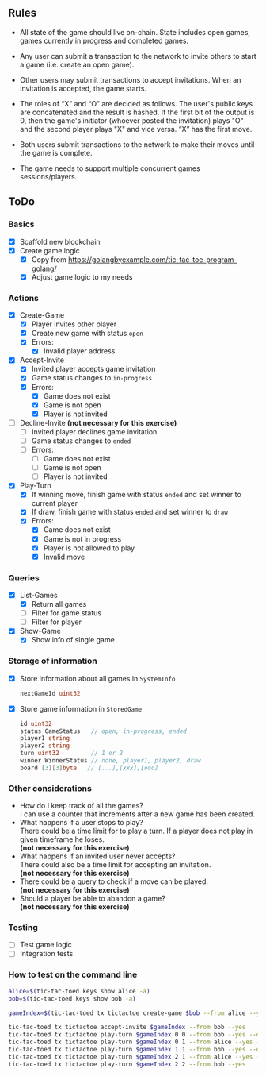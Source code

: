 ## Rules
* All state of the game should live on-chain. State includes open games, games currently in progress and completed games.

* Any user can submit a transaction to the network to invite others to start a game (i.e. create an open game).

* Other users may submit transactions to accept invitations. When an invitation is accepted, the game starts.

* The roles of “X” and “O” are decided as follows. The user's public keys are concatenated and the result is hashed. If the first bit of the output is 0, then the game's initiator (whoever posted the invitation) plays "O" and the second player plays "X" and vice versa. “X” has the first move.

* Both users submit transactions to the network to make their moves until the game is complete.

* The game needs to support multiple concurrent games sessions/players.

## ToDo

### Basics
- [x] Scaffold new blockchain
- [x] Create game logic
  - [x] Copy from https://golangbyexample.com/tic-tac-toe-program-golang/
  - [x] Adjust game logic to my needs

### Actions
- [x] Create-Game
  - [x] Player invites other player
  - [x] Create new game with status `open`
  - [x] Errors: 
    - [x] Invalid player address
- [x] Accept-Invite
  - [x] Invited player accepts game invitation
  - [x] Game status changes to `in-progress`
  - [x] Errors:
    - [x] Game does not exist
    - [x] Game is not open
    - [x] Player is not invited
- [ ] Decline-Invite <b>(not necessary for this exercise)</b>
  - [ ] Invited player declines game invitation
  - [ ] Game status changes to `ended`
  - [ ] Errors:
    - [ ] Game does not exist
    - [ ] Game is not open
    - [ ] Player is not invited
- [x] Play-Turn
  - [x] If winning move, finish game with status `ended` and set winner to current player
  - [x] If draw, finish game with status `ended` and set winner to `draw`
  - [x] Errors:
    - [x] Game does not exist
    - [x] Game is not in progress
    - [x] Player is not allowed to play
    - [x] Invalid move

### Queries
- [x] List-Games
  - [x] Return all games
  - [ ] Filter for game status
  - [ ] Filter for player
- [x] Show-Game
  - [x] Show info of single game

### Storage of information
- [x] Store information about all games in `SystemInfo`
  ```go
  nextGameId uint32
  ```
- [x] Store game information in `StoredGame`
    ```go
    id uint32
    status GameStatus   // open, in-progress, ended
    player1 string
    player2 string
    turn uint32         // 1 or 2
    winner WinnerStatus // none, player1, player2, draw
    board [3][3]byte   // [...],[xxx],[ooo]
    ```

### Other considerations
- How do I keep track of all the games?</br>
I can use a counter that increments after a new game has been created.
- What happens if a user stops to play?</br>
There could be a time limit for to play a turn. 
If a player does not play in given timeframe he loses.</br>
<b>(not necessary for this exercise)</b>
- What happens if an invited user never accepts?</br>
There could also be a time limit for accepting an invitation.</br>
<b>(not necessary for this exercise)</b>
- There could be a query to check if a move can be played.</br>
<b>(not necessary for this exercise)</b>
- Should a player be able to abandon a game?</br>
<b>(not necessary for this exercise)</b>

### Testing
- [ ] Test game logic
- [ ] Integration tests

### How to test on the command line
```bash
alice=$(tic-tac-toed keys show alice -a)
bob=$(tic-tac-toed keys show bob -a)

gameIndex=$(tic-tac-toed tx tictactoe create-game $bob --from alice --yes --output json  | jq '.logs | .[0].events[1] | .attributes[0].value' | grep -Eo '[0-9]{1,4}')

tic-tac-toed tx tictactoe accept-invite $gameIndex --from bob --yes 
tic-tac-toed tx tictactoe play-turn $gameIndex 0 0 --from bob --yes --output json | jq '.logs | .[0].events[1] .attributes[0].value'
tic-tac-toed tx tictactoe play-turn $gameIndex 0 1 --from alice --yes --output json | jq '.logs | .[0].events[1] .attributes[0].value'
tic-tac-toed tx tictactoe play-turn $gameIndex 1 1 --from bob --yes --output json | jq '.logs | .[0].events[1] | .attributes[0].value'
tic-tac-toed tx tictactoe play-turn $gameIndex 2 1 --from alice --yes --output json | jq '.logs | .[0].events[1] | .attributes[0].value' 
tic-tac-toed tx tictactoe play-turn $gameIndex 2 2 --from bob --yes
```